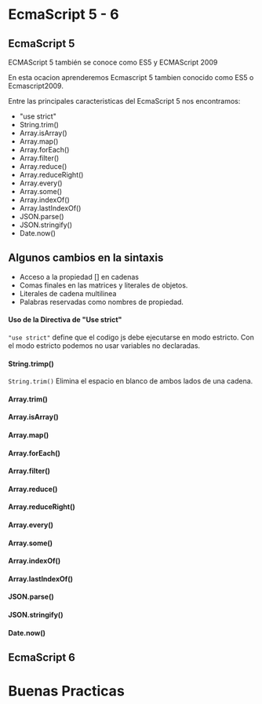 # EcmaScript 5 - 6
## EcmaScript 5
ECMAScript 5 también se conoce como ES5 y ECMAScript 2009

En esta ocacion aprenderemos Ecmascript 5 tambien conocido como ES5 o Ecmascript2009.

Entre las principales caracteristicas del EcmaScript 5 nos encontramos:

* "use strict"
* String.trim()
* Array.isArray()
* Array.map()
* Array.forEach()
* Array.filter()
* Array.reduce()
* Array.reduceRight()
* Array.every()
* Array.some()
* Array.indexOf()
* Array.lastIndexOf()
* JSON.parse()
* JSON.stringify()
* Date.now()

## Algunos cambios en la sintaxis
* Acceso a la propiedad [] en cadenas
* Comas finales en las matrices y literales de objetos.
* Literales de cadena multilinea
* Palabras reservadas como nombres de propiedad.

#### Uso de la Directiva de "Use strict"
```"use strict"``` define que el codigo js debe ejecutarse en modo estricto. Con el modo estricto podemos no usar variables no declaradas.

#### String.trimp()
```String.trim()``` Elimina el espacio en blanco de ambos lados de una cadena.

#### Array.trim()

#### Array.isArray()

#### Array.map()

#### Array.forEach()

#### Array.filter()

#### Array.reduce()

#### Array.reduceRight()

#### Array.every()

#### Array.some()

#### Array.indexOf()

#### Array.lastIndexOf()

#### JSON.parse()

#### JSON.stringify()

#### Date.now()



## EcmaScript 6 




# Buenas Practicas
